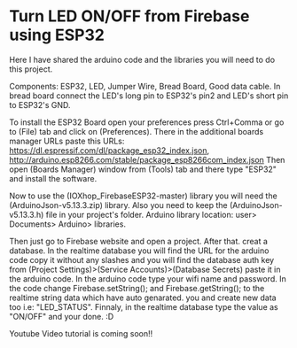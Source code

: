 # Turn LED ON/OFF from Firebase using ESP32

Here I have shared the arduino code and the libraries you will need to do this project.

Components: ESP32, LED, Jumper Wire, Bread Board, Good data cable.
In bread board connect the LED's long pin to ESP32's pin2 and LED's short pin to ESP32's GND.

To install the ESP32 Board open your preferences press Ctrl+Comma or go to (File) tab and click on (Preferences). There in the additional boards manager URLs paste this URLs: 
https://dl.espressif.com/dl/package_esp32_index.json, http://arduino.esp8266.com/stable/package_esp8266com_index.json
Then open (Boards Manager) window from (Tools) tab and there type "ESP32" and install the software.

Now to use the (IOXhop_FirebaseESP32-master) library you will need the (ArduinoJson-v5.13.3.zip) library. Also you need to keep the (ArduinoJson-v5.13.3.h) file in your project's folder.
Arduino library location: user> Documents> Arduino> libraries.

Then just go to Firebase website and open a project. After that. creat a database. In the realtime database you will find the URL for the arduino code copy it without any slashes and you will find the database auth key from (Project Settings)>(Service Accounts)>(Database Secrets) paste it in the arduino code. In the arduino code type your wifi name and password. In the code change Firebase.setString(); and Firebase.getString(); to the realtime string data which have auto genarated. you and create new data too i.e: "LED_STATUS". Finnaly, in the realtime database type the value as "ON/OFF" and your done. :D

Youtube Video tutorial is coming soon!!
